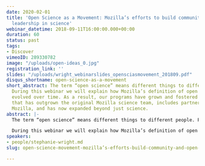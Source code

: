 ```yaml
---
date: 2020-02-01
title: 'Open Science as a Movement: Mozilla’s efforts to build community and open
  leadership in science'
webinar_datetime: 2018-09-11T16:00:00.000+00:00
duration: 60
status: past
tags:
- Discover
vimeoID: 289330782
image: "/uploads/open-ideas_0.jpg"
registration_link: ''
slides: "/uploads/wright_webinarslides_opensciasmovement_201809.pdf"
disqus_shortname: open-science-as-a-movement
short_abstract: The term “open science” means different things to different people.
  During this webinar we will explain how Mozilla’s definition of open science has
  evolved over time. As a result, our programs have grown and fostered an open community
  that has outgrown the original Mozilla science team, includes partnerships outside
  Mozilla, and has now expanded beyond just science.
abstract: |-
  The term “open science” means different things to different people. For some it means open access to publications and peer review. For others, it’s all about reproducibility through the sharing of research data and code. Still others view open science as synonymous with citizen science.

  During this webinar we will explain how Mozilla’s definition of open science has evolved over time. As a result, our programs have grown and fostered an open community that has outgrown the original Mozilla science team, includes partnerships outside Mozilla, and has now expanded beyond just science. Due to the best practices inherent in working open, the work is being sustained beyond our original resources and investments into a movement with a global reach.
speakers:
- people/stephanie-wright.md
slug: open-science-movement-mozilla’s-efforts-build-community-and-open-leadership-science

---
```

